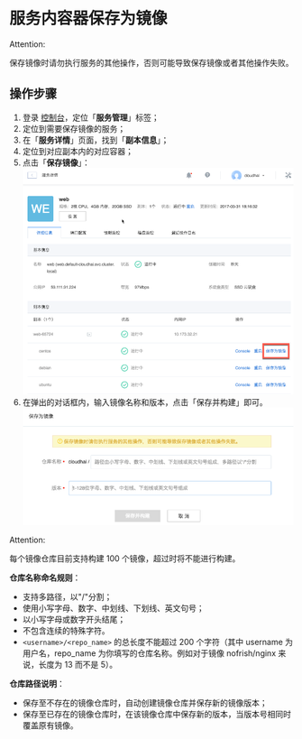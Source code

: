 # 服务内容器保存为镜像

<span>Attention:</span><div class="alertContent">保存镜像时请勿执行服务的其他操作，否则可能导致保存镜像或者其他操作失败。</div>

## 操作步骤

1. 登录 [控制台](https://c.163.com/dashboard#/m/microservice/)，定位「**服务管理**」标签；
2. 定位到需要保存镜像的服务；
3. 在「**服务详情**」页面，找到「**副本信息**」；
4. 定位到对应副本内的对应容器；
5. 点击「**保存镜像**」：
![](../../image/使用指南-构建镜像-容器保存为镜像.png)
6. 在弹出的对话框内，输入镜像名称和版本，点击「保存并构建」即可。
![](../../image/使用指南-构建镜像-容器保存为镜像-保存.png)

<span>Attention:</span><div class="alertContent">每个镜像仓库目前支持构建 100 个镜像，超过时将不能进行构建。</div>

**仓库名称命名规则**：
* 支持多路径，以"/"分割；
* 使用小写字母、数字、中划线、下划线、英文句号；
* 以小写字母或数字开头结尾；
* 不包含连续的特殊字符。
* `<username>/<repo_name>` 的总长度不能超过 200 个字符（其中 username 为用户名，repo_name 为你填写的仓库名称。例如对于镜像 nofrish/nginx 来说，长度为 13 而不是 5）。

**仓库路径说明**：
* 保存至不存在的镜像仓库时，自动创建镜像仓库并保存新的镜像版本；
* 保存至已存在的镜像仓库时，在该镜像仓库中保存新的版本，当版本号相同时覆盖原有镜像。